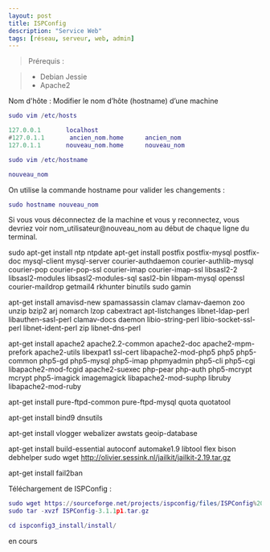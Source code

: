 ```yaml
---
layout: post
title: ISPConfig
description: "Service Web"
tags: [réseau, serveur, web, admin]
---
```


> Prérequis :

> - Debian Jessie
> - Apache2


Nom d'hôte :
Modifier le nom d’hôte (hostname) d’une machine

```lua
sudo vim /etc/hosts

127.0.0.1       localhost
#127.0.1.1       ancien_nom.home      ancien_nom
127.0.1.1       nouveau_nom.home      nouveau_nom
```

```lua
sudo vim /etc/hostname

nouveau_nom
```

On utilise la commande hostname pour valider les changements :

```lua
sudo hostname nouveau_nom
```

Si vous vous déconnectez de la machine et vous y reconnectez, vous devriez voir nom_utilisateur@nouveau_nom au début de chaque ligne du terminal.


sudo apt-get install ntp ntpdate
apt-get install postfix postfix-mysql postfix-doc mysql-client mysql-server courier-authdaemon courier-authlib-mysql courier-pop courier-pop-ssl courier-imap courier-imap-ssl libsasl2-2 libsasl2-modules libsasl2-modules-sql sasl2-bin libpam-mysql openssl courier-maildrop getmail4 rkhunter binutils sudo gamin


apt-get install amavisd-new spamassassin clamav clamav-daemon zoo unzip bzip2 arj nomarch lzop cabextract apt-listchanges libnet-ldap-perl libauthen-sasl-perl clamav-docs daemon libio-string-perl libio-socket-ssl-perl libnet-ident-perl zip libnet-dns-perl


apt-get install apache2 apache2.2-common apache2-doc apache2-mpm-prefork apache2-utils libexpat1 ssl-cert libapache2-mod-php5 php5 php5-common php5-gd php5-mysql php5-imap phpmyadmin php5-cli php5-cgi libapache2-mod-fcgid apache2-suexec php-pear php-auth php5-mcrypt mcrypt php5-imagick imagemagick libapache2-mod-suphp libruby libapache2-mod-ruby



apt-get install pure-ftpd-common pure-ftpd-mysql quota quotatool


apt-get install bind9 dnsutils

apt-get install vlogger webalizer awstats geoip-database


apt-get install build-essential autoconf automake1.9 libtool flex bison debhelper
sudo wget http://olivier.sessink.nl/jailkit/jailkit-2.19.tar.gz


apt-get install fail2ban




Téléchargement de ISPConfig :

```lua
sudo wget https://sourceforge.net/projects/ispconfig/files/ISPConfig%203/ISPConfig-3.1.1p1/ISPConfig-3.1.1p1.tar.gz
sudo tar -xvzf ISPConfig-3.1.1p1.tar.gz
```

```lua
cd ispconfig3_install/install/
```

en cours

